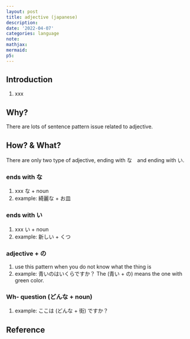 ```yaml
---
layout: post
title: adjective (japanese)
description:
date: '2022-04-07'
categories: language
note:
mathjax:
mermaid:
p5:
---
```


## Introduction

1. xxx

## Why?

There are lots of sentence pattern issue related to adjective.

## How? & What?

There are only two type of adjective, ending with な　and ending with い.

### ends with な

1. xxx な + noun
2. example: 綺麗な + お皿

### ends with い

1. xxx い + noun
2. example: 新しい + くつ

### adjective + の

1. use this pattern when you do not know what the thing is
2. example: 青いのはいくらですか？ The (青い + の) means the one with green color.

### Wh- question (どんな + noun)

1. example: ここは (どんな + 街) ですか？

## Reference
